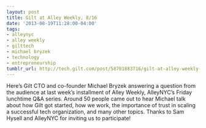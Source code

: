 ```yaml
---
layout: post
title: Gilt at Alley Weekly, 8/16
date: '2013-08-19T11:28:00-04:00'
tags:
- alleynyc
- alley weekly
- gilttech
- michael bryzek
- technology
- entrepreneurship
tumblr_url: http://tech.gilt.com/post/58701883716/gilt-at-alley-weekly-8-16
---
```



Here’s Gilt CTO and co-founder Michael Bryzek answering a question from the audience at last week’s installment of Alley Weekly, AlleyNYC’s Friday lunchtime Q&A series. Around 50 people came out to hear Michael talk about how Gilt got started, how we work, the importance of trust in scaling a successful tech organization, and many other topics. Thanks to Sam Hysell and AlleyNYC for inviting us to participate!
